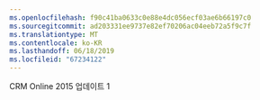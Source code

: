 ```yaml
---
ms.openlocfilehash: f90c41ba0633c0e88e4dc056ecf03ae6b66197c0
ms.sourcegitcommit: ad203331ee9737e82ef70206ac04eeb72a5f9c7f
ms.translationtype: MT
ms.contentlocale: ko-KR
ms.lasthandoff: 06/18/2019
ms.locfileid: "67234122"
---
```

CRM Online 2015 업데이트 1